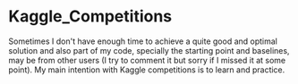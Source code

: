 # Kaggle_Competitions

Sometimes I don't have enough time to achieve a quite good and optimal solution and also part of my code, specially the starting point and baselines, may be from other users (I try to comment it but sorry if I missed it at some point). My main intention with Kaggle competitions is to learn and practice.
